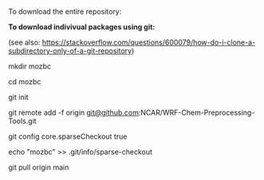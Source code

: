 To download the entire repository: 




**To download indivivual packages using git:**

(see also: https://stackoverflow.com/questions/600079/how-do-i-clone-a-subdirectory-only-of-a-git-repository)

mkdir mozbc

cd mozbc

git init

git remote add -f origin git@github.com:NCAR/WRF-Chem-Preprocessing-Tools.git

git config core.sparseCheckout true

echo "mozbc" >> .git/info/sparse-checkout 

git pull origin main


